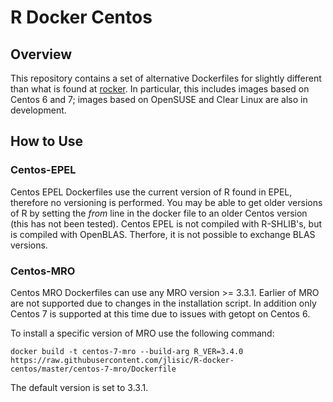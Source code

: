 
# R Docker Centos #

## Overview ##

This repository contains a set of alternative Dockerfiles for slightly different than what is found at [rocker](https://hub.docker.com/r/rocker).
In particular, this includes images based on Centos 6 and 7; images based on OpenSUSE and Clear Linux are also in development.


## How to Use  ##

### Centos-EPEL ###

Centos EPEL Dockerfiles use the current version of R found in EPEL, therefore no versioning is performed.
You may be able to get older versions of R by setting the *from* line in the docker file to an older Centos version (this has not been tested).
Centos EPEL is not compiled with R-SHLIB's, but is compiled with OpenBLAS.  Therfore, it is not possible to exchange BLAS versions.

### Centos-MRO ###

Centos MRO Dockerfiles can use any MRO version >= 3.3.1.
Earlier of MRO are not supported due to changes in the installation script.
In addition only Centos 7 is supported at this time due to issues with getopt on Centos 6.

To install a specific version of MRO use the following command:

`
docker build -t centos-7-mro --build-arg R_VER=3.4.0  https://raw.githubusercontent.com/jlisic/R-docker-centos/master/centos-7-mro/Dockerfile
`

The default version is set to 3.3.1. 


 

